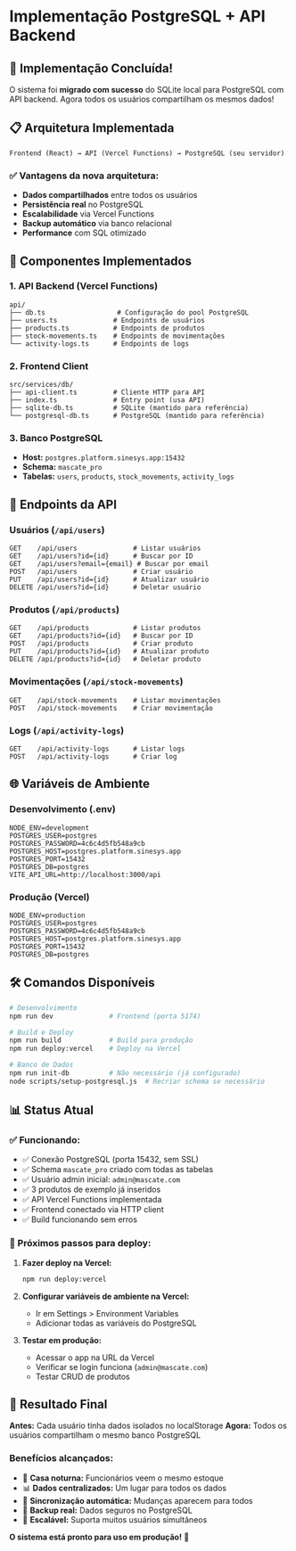 # Implementação PostgreSQL + API Backend

## 🎉 **Implementação Concluída!**

O sistema foi **migrado com sucesso** do SQLite local para PostgreSQL com API backend. Agora todos os usuários compartilham os mesmos dados!

## 📋 **Arquitetura Implementada**

```
Frontend (React) → API (Vercel Functions) → PostgreSQL (seu servidor)
```

### **✅ Vantagens da nova arquitetura:**
- **Dados compartilhados** entre todos os usuários
- **Persistência real** no PostgreSQL
- **Escalabilidade** via Vercel Functions
- **Backup automático** via banco relacional
- **Performance** com SQL otimizado

## 🔧 **Componentes Implementados**

### **1. API Backend (Vercel Functions)**
```
api/
├── db.ts                  # Configuração do pool PostgreSQL
├── users.ts              # Endpoints de usuários
├── products.ts           # Endpoints de produtos
├── stock-movements.ts    # Endpoints de movimentações
└── activity-logs.ts      # Endpoints de logs
```

### **2. Frontend Client**
```
src/services/db/
├── api-client.ts         # Cliente HTTP para API
├── index.ts              # Entry point (usa API)
├── sqlite-db.ts          # SQLite (mantido para referência)
└── postgresql-db.ts      # PostgreSQL (mantido para referência)
```

### **3. Banco PostgreSQL**
- **Host:** `postgres.platform.sinesys.app:15432`
- **Schema:** `mascate_pro`
- **Tabelas:** `users`, `products`, `stock_movements`, `activity_logs`

## 🚀 **Endpoints da API**

### **Usuários** (`/api/users`)
```
GET    /api/users              # Listar usuários
GET    /api/users?id={id}      # Buscar por ID
GET    /api/users?email={email} # Buscar por email
POST   /api/users              # Criar usuário
PUT    /api/users?id={id}      # Atualizar usuário
DELETE /api/users?id={id}      # Deletar usuário
```

### **Produtos** (`/api/products`)
```
GET    /api/products           # Listar produtos
GET    /api/products?id={id}   # Buscar por ID
POST   /api/products           # Criar produto
PUT    /api/products?id={id}   # Atualizar produto
DELETE /api/products?id={id}   # Deletar produto
```

### **Movimentações** (`/api/stock-movements`)
```
GET    /api/stock-movements    # Listar movimentações
POST   /api/stock-movements    # Criar movimentação
```

### **Logs** (`/api/activity-logs`)
```
GET    /api/activity-logs      # Listar logs
POST   /api/activity-logs      # Criar log
```

## 🌐 **Variáveis de Ambiente**

### **Desenvolvimento (.env)**
```env
NODE_ENV=development
POSTGRES_USER=postgres
POSTGRES_PASSWORD=4c6c4d5fb548a9cb
POSTGRES_HOST=postgres.platform.sinesys.app
POSTGRES_PORT=15432
POSTGRES_DB=postgres
VITE_API_URL=http://localhost:3000/api
```

### **Produção (Vercel)**
```env
NODE_ENV=production
POSTGRES_USER=postgres
POSTGRES_PASSWORD=4c6c4d5fb548a9cb
POSTGRES_HOST=postgres.platform.sinesys.app
POSTGRES_PORT=15432
POSTGRES_DB=postgres
```

## 🛠️ **Comandos Disponíveis**

```bash
# Desenvolvimento
npm run dev              # Frontend (porta 5174)

# Build e Deploy
npm run build            # Build para produção
npm run deploy:vercel    # Deploy na Vercel

# Banco de Dados
npm run init-db          # Não necessário (já configurado)
node scripts/setup-postgresql.js  # Recriar schema se necessário
```

## 📊 **Status Atual**

### **✅ Funcionando:**
- ✅ Conexão PostgreSQL (porta 15432, sem SSL)
- ✅ Schema `mascate_pro` criado com todas as tabelas
- ✅ Usuário admin inicial: `admin@mascate.com`
- ✅ 3 produtos de exemplo já inseridos
- ✅ API Vercel Functions implementada
- ✅ Frontend conectado via HTTP client
- ✅ Build funcionando sem erros

### **🔄 Próximos passos para deploy:**

1. **Fazer deploy na Vercel:**
   ```bash
   npm run deploy:vercel
   ```

2. **Configurar variáveis de ambiente na Vercel:**
   - Ir em Settings > Environment Variables
   - Adicionar todas as variáveis do PostgreSQL

3. **Testar em produção:**
   - Acessar o app na URL da Vercel
   - Verificar se login funciona (`admin@mascate.com`)
   - Testar CRUD de produtos

## 🎯 **Resultado Final**

**Antes:** Cada usuário tinha dados isolados no localStorage
**Agora:** Todos os usuários compartilham o mesmo banco PostgreSQL

### **Benefícios alcançados:**
- 🏢 **Casa noturna:** Funcionários veem o mesmo estoque
- 📊 **Dados centralizados:** Um lugar para todos os dados
- 🔄 **Sincronização automática:** Mudanças aparecem para todos
- 💾 **Backup real:** Dados seguros no PostgreSQL
- 🚀 **Escalável:** Suporta muitos usuários simultâneos

**O sistema está pronto para uso em produção!** 🎉